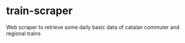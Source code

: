 # train-scraper
Web scraper to retrieve some daily basic data of catalan commuter and regional trains
